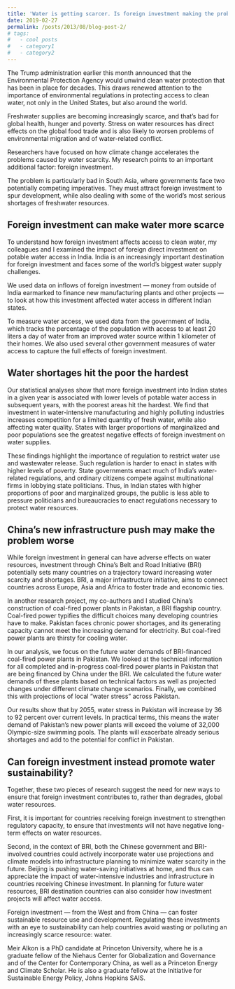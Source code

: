 ```yaml
---
title: 'Water is getting scarcer. Is foreign investment making the problem worse?'
date: 2019-02-27
permalink: /posts/2013/08/blog-post-2/
# tags:
#   - cool posts
#   - category1
#   - category2
---
```


The Trump administration earlier this month announced that the Environmental Protection Agency would unwind clean water protection that has been in place for decades. This draws renewed attention to the importance of environmental regulations in protecting access to clean water, not only in the United States, but also around the world.

Freshwater supplies are becoming increasingly scarce, and that’s bad for global health, hunger and poverty. Stress on water resources has direct effects on the global food trade and is also likely to worsen problems of environmental migration and of water-related conflict.

Researchers have focused on how climate change accelerates the problems caused by water scarcity. My research points to an important additional factor: foreign investment.

The problem is particularly bad in South Asia, where governments face two potentially competing imperatives. They must attract foreign investment to spur development, while also dealing with some of the world’s most serious shortages of freshwater resources.

Foreign investment can make water more scarce
------

To understand how foreign investment affects access to clean water, my colleagues and I examined the impact of foreign direct investment on potable water access in India. India is an increasingly important destination for foreign investment and faces some of the world’s biggest water supply challenges.

We used data on inflows of foreign investment — money from outside of India earmarked to finance new manufacturing plants and other projects — to look at how this investment affected water access in different Indian states.

To measure water access, we used data from the government of India, which tracks the percentage of the population with access to at least 20 liters a day of water from an improved water source within 1 kilometer of their homes. We also used several other government measures of water access to capture the full effects of foreign investment.

Water shortages hit the poor the hardest
------

Our statistical analyses show that more foreign investment into Indian states in a given year is associated with lower levels of potable water access in subsequent years, with the poorest areas hit the hardest. We find that investment in water-intensive manufacturing and highly polluting industries increases competition for a limited quantity of fresh water, while also affecting water quality. States with larger proportions of marginalized and poor populations see the greatest negative effects of foreign investment on water supplies.

These findings highlight the importance of regulation to restrict water use and wastewater release. Such regulation is harder to enact in states with higher levels of poverty. State governments enact much of India’s water-related regulations, and ordinary citizens compete against multinational firms in lobbying state politicians. Thus, in Indian states with higher proportions of poor and marginalized groups, the public is less able to pressure politicians and bureaucracies to enact regulations necessary to protect water resources.

China’s new infrastructure push may make the problem worse
------

While foreign investment in general can have adverse effects on water resources, investment through China’s Belt and Road Initiative (BRI) potentially sets many countries on a trajectory toward increasing water scarcity and shortages. BRI, a major infrastructure initiative, aims to connect countries across Europe, Asia and Africa to foster trade and economic ties.

In another research project, my co-authors and I studied China’s construction of coal-fired power plants in Pakistan, a BRI flagship country. Coal-fired power typifies the difficult choices many developing countries have to make. Pakistan faces chronic power shortages, and its generating capacity cannot meet the increasing demand for electricity. But coal-fired power plants are thirsty for cooling water.

In our analysis, we focus on the future water demands of BRI-financed coal-fired power plants in Pakistan. We looked at the technical information for all completed and in-progress coal-fired power plants in Pakistan that are being financed by China under the BRI. We calculated the future water demands of these plants based on technical factors as well as projected changes under different climate change scenarios. Finally, we combined this with projections of local “water stress” across Pakistan.

Our results show that by 2055, water stress in Pakistan will increase by 36 to 92 percent over current levels. In practical terms, this means the water demand of Pakistan’s new power plants will exceed the volume of 32,000 Olympic-size swimming pools. The plants will exacerbate already serious shortages and add to the potential for conflict in Pakistan.

Can foreign investment instead promote water sustainability?
------

Together, these two pieces of research suggest the need for new ways to ensure that foreign investment contributes to, rather than degrades, global water resources.

First, it is important for countries receiving foreign investment to strengthen regulatory capacity, to ensure that investments will not have negative long-term effects on water resources.

Second, in the context of BRI, both the Chinese government and BRI-involved countries could actively incorporate water use projections and climate models into infrastructure planning to minimize water scarcity in the future. Beijing is pushing water-saving initiatives at home, and thus can appreciate the impact of water-intensive industries and infrastructure in countries receiving Chinese investment. In planning for future water resources, BRI destination countries can also consider how investment projects will affect water access.

Foreign investment — from the West and from China — can foster sustainable resource use and development. Regulating these investments with an eye to sustainability can help countries avoid wasting or polluting an increasingly scarce resource: water.



Meir Alkon is a PhD candidate at Princeton University, where he is a graduate fellow of the Niehaus Center for Globalization and Governance and of the Center for Contemporary China, as well as a Princeton Energy and Climate Scholar. He is also a graduate fellow at the Initiative for Sustainable Energy Policy, Johns Hopkins SAIS.
